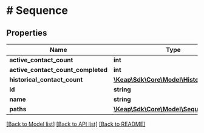 # # Sequence

## Properties

Name | Type | Description | Notes
------------ | ------------- | ------------- | -------------
**active_contact_count** | **int** |  | [optional]
**active_contact_count_completed** | **int** |  | [optional]
**historical_contact_count** | [**\Keap\Sdk\Core\Model\HistoricalCounts**](HistoricalCounts.md) |  | [optional]
**id** | **string** |  | [optional]
**name** | **string** |  | [optional]
**paths** | [**\Keap\Sdk\Core\Model\SequencePath[]**](SequencePath.md) |  | [optional]

[[Back to Model list]](../../README.md#models) [[Back to API list]](../../README.md#endpoints) [[Back to README]](../../README.md)
